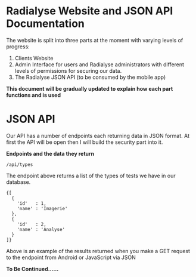 # Radialyse Website and  JSON API Documentation 

The website is split into three parts at the moment with varying levels of progress:

 1. Clients Website
 2. Admin Interface for users and Radialyse administrators with different levels of permissions for securing our data.
 3. The Radialyse JSON API (to be consumed by the mobile app)

**This document will be gradually updated to explain how each part functions and is used**

# JSON API
Our API has a number of endpoints each returning data in JSON format. At first the API will be open then I will build the security part into it.

**Endpoints and the data they return**

    /api/types
   The endpoint above returns a list of the types of tests we have in our database.

    
    {[
	  {
	    'id'   : 1,
		'name' : 'Imagerie'
	  },
	  {
		'id'   : 2,
		'name' : 'Analyse'
	  }
    ]}
   Above is an example of the results returned when you make a GET request to the endpoint from Android or  JavaScript via JSON



**To Be Continued......**

 


